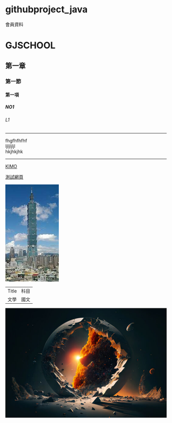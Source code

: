 # githubproject_java
會員資料
# GJSCHOOL
## 第一章
### 第一節
#### 第一項
##### NO1
###### L1

<hr>
fhgfhfhfhf<br>
ljljljljl<br>
hkjhkjhk<br>
<hr>

[KIMO](http://tw.yahoo.com)

[測試網頁](9github-1/src/main/resources/static/index.html)

![101](/9github-1/img/download.jpg)


<table align=center>
  <tr>
    <td>Title</td>
    <td>科目</td>
  </tr>
    <tr>
    <td>文學</td>
    <td>國文</td>
  </tr>


  
</table>

<img alt="1.jpg" src="9github-1/img/360_F_565073615_duzKu3iTPFfxYjLpohNSsz5anFQBuHN7.jpg">


